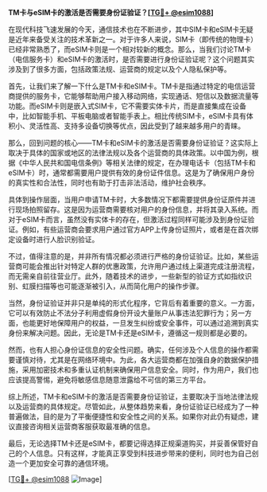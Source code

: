 **TM卡与eSIM卡的激活是否需要身份证验证？[[TG💪+ @esim1088](https://t.me/s/esim1088)]**

在现代科技飞速发展的今天，通信技术也在不断进步，其中SIM卡和eSIM卡无疑是近年来备受关注的技术革新之一。对于许多人来说，SIM卡（即传统的物理卡）已经非常熟悉了，而eSIM卡则是一个相对较新的概念。那么，当我们讨论TM卡（电信服务卡）和eSIM卡的激活时，是否需要进行身份证验证呢？这个问题其实涉及到了很多方面，包括政策法规、运营商的规定以及个人隐私保护等。

首先，让我们来了解一下什么是TM卡和eSIM卡。TM卡是指通过特定的电信运营商提供的服务卡，它能够帮助用户接入移动网络，实现通话、短信以及数据流量等功能。而eSIM卡则是嵌入式SIM卡，它不需要实体卡片，而是直接集成在设备中，比如智能手机、平板电脑或者智能手表上。相比传统SIM卡，eSIM卡具有体积小、灵活性高、支持多设备切换等优点，因此受到了越来越多用户的青睐。

那么，回到问题的核心——TM卡和eSIM卡的激活是否需要身份证验证？这实际上取决于具体的国家或地区的法律法规以及各个运营商的具体政策。以中国为例，根据《中华人民共和国电信条例》等相关法律的规定，在办理电话卡（包括TM卡和eSIM卡）时，通常都需要用户提供有效的身份证件信息。这是为了确保用户身份的真实性和合法性，同时也有助于打击非法活动，维护社会秩序。

具体到操作层面，当用户申请TM卡时，大多数情况下都需要提供身份证原件并进行现场拍照留存。这是因为运营商需要核对用户的身份信息，并将其录入系统。而对于eSIM卡而言，虽然没有实体卡的存在，但激活过程同样可能涉及到身份证验证。例如，有些运营商会要求用户通过官方APP上传身份证照片，或者是在首次绑定设备时进行人脸识别验证。

不过，值得注意的是，并非所有情况都必须进行严格的身份证验证。比如，某些运营商可能会推出针对特定人群的优惠政策，允许用户通过线上渠道完成注册流程，而无需亲自前往营业厅。此外，随着技术的进步，一些新型的验证方式如指纹识别、虹膜扫描等也可能逐渐被引入，从而简化用户的操作步骤。

当然，身份证验证并非只是单纯的形式化程序，它背后有着重要的意义。一方面，它可以有效防止不法分子利用虚假身份开设大量账户从事违法犯罪行为；另一方面，也能更好地保障用户的权益，一旦发生纠纷或安全事件，可以通过追溯到真实身份来解决问题。因此，无论是TM卡还是eSIM卡，遵循这一规则都是必要的。

然而，也有人担心身份证信息的安全性问题。确实，任何涉及个人信息的操作都需要谨慎对待，尤其是在网络环境中。为此，各大运营商都在加强自身的数据保护措施，采用加密技术和多重认证机制来确保用户信息安全。同时，作为用户，我们也应该提高警惕，避免将敏感信息随意泄露给不可信的第三方平台。

综上所述，TM卡和eSIM卡的激活是否需要身份证验证，主要取决于当地法律法规以及运营商的具体规定。尽管如此，从整体趋势来看，身份证验证已经成为了一种普遍做法，目的是为了平衡便捷性和安全性之间的关系。如果你对此仍有疑虑，建议直接咨询相关运营商客服获取最准确的信息。

最后，无论选择TM卡还是eSIM卡，都要记得选择正规渠道购买，并妥善保管好自己的个人信息。只有这样，才能真正享受到科技进步带来的便利，同时也为自己创造一个更加安全可靠的通信环境。

[[TG💪+ @esim1088](https://t.me/s/esim1088) ![Image](https://i.postimg.cc/4NQfJmqS/Snipaste-2025-05-13-00-14-12.png)]